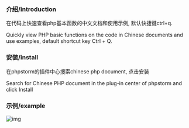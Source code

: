 ### 介绍/introduction

在代码上快速查看php基本函数的中文文档和使用示例, 默认快捷键ctrl+q.

Quickly view PHP basic functions on the code in Chinese documents and use examples, default shortcut key Ctrl + Q.

### 安装/install

在phpstorm的插件中心搜索chinese php document, 点击安装

Search for Chinese PHP document in the plug-in center of phpstorm and click Install
        
### 示例/example
       
![img](https://github.com/fw6669998/php-doc/blob/master/example.png) 
